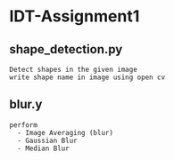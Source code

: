 # IDT-Assignment1

## shape_detection.py
    Detect shapes in the given image
    write shape name in image using open cv
    
## blur.y
    perform 
      - Image Averaging (blur)
      - Gaussian Blur
      - Median Blur

